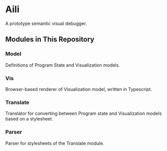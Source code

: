 # Aili

A prototype semantic visual debugger.

## Modules in This Repository

### Model

Definitions of Program State and Visualization models.

### Vis

Browser-based renderer of Visualization model,
written in Typescript.

### Translate

Translator for converting between Program state and Visualization
models based on a stylesheet.

### Parser

Parser for stylesheets of the Translate module.
